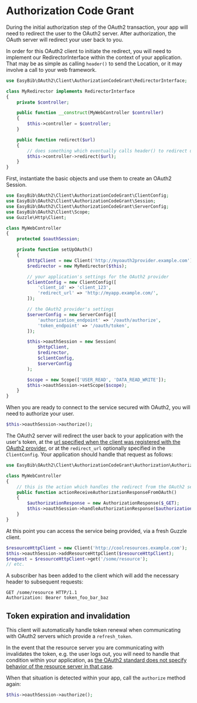 # Authorization Code Grant

During the initial authorization step of the OAuth2 transaction, your app will
need to redirect the user to the OAuth2 server. After authorization, the OAuth
server will redirect your user back to you.

In order for this OAuth2 client to initiate the redirect, you will need to
implement our RedirectorInterface within the context of your application. That
may be as simple as calling `header()` to send the Location, or it may involve
a call to your web framework.

```php
use EasyBib\OAuth2\Client\AuthorizationCodeGrant\RedirectorInterface;

class MyRedirector implements RedirectorInterface
{
    private $controller;

    public function __construct(MyWebController $controller)
    {
        $this->controller = $controller;
    }

    public function redirect($url)
    {
        // does something which eventually calls header() to redirect user
        $this->controller->redirect($url);
    }
}
```

First, instantiate the basic objects and use them to create an OAuth2 Session.

```php
use EasyBib\OAuth2\Client\AuthorizationCodeGrant\ClientConfig;
use EasyBib\OAuth2\Client\AuthorizationCodeGrant\Session;
use EasyBib\OAuth2\Client\AuthorizationCodeGrant\ServerConfig;
use EasyBib\OAuth2\Client\Scope;
use Guzzle\Http\Client;

class MyWebController
{
    protected $oauthSession;

    private function setUpOAuth()
    {
        $httpClient = new Client('http://myoauth2provider.example.com');
        $redirector = new MyRedirector($this);

        // your application's settings for the OAuth2 provider
        $clientConfig = new ClientConfig([
            'client_id' => 'client_123',
            'redirect_url' => 'http://myapp.example.com/',
        ]);

        // the OAuth2 provider's settings
        $serverConfig = new ServerConfig([
            'authorization_endpoint' => '/oauth/authorize',
            'token_endpoint' => '/oauth/token',
        ]);

        $this->oauthSession = new Session(
            $httpClient,
            $redirector,
            $clientConfig,
            $serverConfig
        );

        $scope = new Scope(['USER_READ', 'DATA_READ_WRITE']);
        $this->oauthSession->setScope($scope);
    }
}
```

When you are ready to connect to the service secured with OAuth2, you will need
to authorize your user.

```php
$this->oauthSession->authorize();
```

The OAuth2 server will redirect the user back to your application
with the user's token, at the
[url specified when the client was registered with the OAuth2 provider](http://tools.ietf.org/html/rfc6749#section-2),
or at the `redirect_url` optionally specified in the `ClientConfig`. Your
application should handle that request as follows:

```php
use EasyBib\OAuth2\Client\AuthorizationCodeGrant\Authorization\AuthorizationResponse;

class MyWebController
{
    // this is the action which handles the redirect from the OAuth2 server
    public function actionReceiveAuthorizationResponseFromOAuth()
    {
        $authorizationResponse = new AuthorizationResponse($_GET);
        $this->oauthSession->handleAuthorizationResponse($authorizationResponse);
    }
}
```

At this point you can access the service being provided, via a fresh Guzzle
client.

```php
$resourceHttpClient = new Client('http://coolresources.example.com');
$this->oauthSession->addResourceHttpClient($resourceHttpClient);
$request = $resourceHttpClient->get('/some/resource');
// etc.
```

A subscriber has been added to the client which
will add the necessary header to subsequent requests:

```
GET /some/resource HTTP/1.1
Authorization: Bearer token_foo_bar_baz
```

## Token expiration and invalidation

This client will automatically handle token renewal when communicating with
OAuth2 servers which provide a `refresh_token`.

In the event that the resource server you are communicating with invalidates
the token, e.g. the user logs out, you will need to handle that condition
within your application, as
[the OAuth2 standard does not specify behavior of the resource server in that case](http://tools.ietf.org/html/rfc6749#section-1.5).

When that situation is detected within your app, call the `authorize` method
again:

```php
$this->oauthSession->authorize();
```
